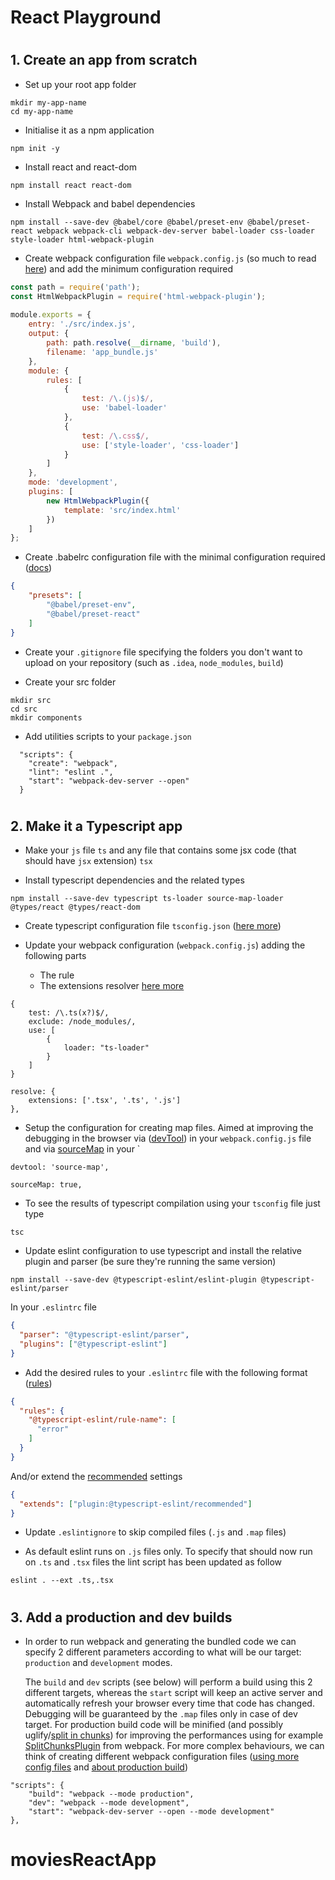 # React Playground
#
## 1. Create an app from scratch

- Set up your root app folder
```shell script
mkdir my-app-name
cd my-app-name
```

- Initialise it as a npm application
```shell script
npm init -y
```
    
- Install react and react-dom
```shell script
npm install react react-dom
```
        
- Install Webpack and babel dependencies
```shell script
npm install --save-dev @babel/core @babel/preset-env @babel/preset-react webpack webpack-cli webpack-dev-server babel-loader css-loader style-loader html-webpack-plugin
```

- Create webpack configuration file `webpack.config.js` (so much to read [here](https://webpack.js.org/concepts/)) 
and add the minimum configuration required
```javascript
const path = require('path');
const HtmlWebpackPlugin = require('html-webpack-plugin');
        
module.exports = {
    entry: './src/index.js',
    output: {
        path: path.resolve(__dirname, 'build'),
        filename: 'app_bundle.js'
    },
    module: {
        rules: [
            {
                test: /\.(js)$/,
                use: 'babel-loader'
            },
            {
                test: /\.css$/,
                use: ['style-loader', 'css-loader']
            }
        ]
    },
    mode: 'development',
    plugins: [
        new HtmlWebpackPlugin({
            template: 'src/index.html'
        })
    ]
};
```
- Create .babelrc configuration file with the minimal configuration required ([docs](https://babeljs.io/docs/en/config-files/))
```json
{
    "presets": [
        "@babel/preset-env",
        "@babel/preset-react"
    ]
}
```
    
- Create your `.gitignore` file specifying the folders you don't want to upload on your repository (such as `.idea`, `node_modules`, `build`)

- Create your src folder
```shell script
mkdir src
cd src
mkdir components
```

- Add utilities scripts to your `package.json`
```
  "scripts": {
    "create": "webpack",
    "lint": "eslint .",
    "start": "webpack-dev-server --open"
  }
```
#
## 2. Make it a Typescript app

- Make your `js` file `ts` and any file that contains some jsx code (that should have `jsx` extension) `tsx`

- Install typescript dependencies and the related types 
```shell script
npm install --save-dev typescript ts-loader source-map-loader @types/react @types/react-dom
```

- Create typescript configuration file `tsconfig.json` ([here more](https://www.typescriptlang.org/docs/handbook/tsconfig-json.html))

- Update your webpack configuration (`webpack.config.js`) adding the following parts 

    - The rule
    - The extensions resolver [here more](https://webpack.js.org/configuration/resolve/#resolveextensions)

```
{
    test: /\.ts(x?)$/,
    exclude: /node_modules/,
    use: [
        {
            loader: "ts-loader"
        }
    ]
}
```

```
resolve: {
    extensions: ['.tsx', '.ts', '.js']
},
```


- Setup the configuration for creating map files. Aimed at improving the debugging in the browser via ([devTool](https://webpack.js.org/configuration/devtool/#root))
in your `webpack.config.js` file and via [sourceMap](https://www.typescriptlang.org/docs/handbook/compiler-options.html) in your `
```
devtool: 'source-map',
```
```
sourceMap: true,
```

- To see the results of typescript compilation using your `tsconfig` file just type
```
tsc
```

- Update eslint configuration to use typescript and install the relative plugin and parser (be sure they're running the 
same version)
```
npm install --save-dev @typescript-eslint/eslint-plugin @typescript-eslint/parser
```
In your `.eslintrc` file
```json
{
  "parser": "@typescript-eslint/parser",
  "plugins": ["@typescript-eslint"]
}
```
- Add the desired rules to your `.eslintrc` file with the following format ([rules](https://github.com/typescript-eslint/typescript-eslint/tree/master/packages/eslint-plugin))
```json
{
  "rules": {
    "@typescript-eslint/rule-name": [
      "error"
    ]
  }
}
```
And/or extend the [recommended](https://github.com/typescript-eslint/typescript-eslint/blob/master/packages/eslint-plugin/src/configs/recommended.json) 
settings
```json
{
  "extends": ["plugin:@typescript-eslint/recommended"]
}
```

- Update `.eslintignore` to skip compiled files (`.js` and `.map` files)

- As default eslint runs on `.js` files only. To specify that should now run on `.ts` and `.tsx` files the lint script has been updated as follow
```shell script
eslint . --ext .ts,.tsx
```


#
## 3. Add a production and dev builds
- In order to run webpack and generating the bundled code we can specify 2 different parameters according to what will be our target:
    `production` and `development` modes. 
    
    The `build` and `dev` scripts (see below) will perform a build using this 2 different targets,
    whereas the `start` script will keep an active server and automatically refresh your browser every time that code has changed.
    Debugging will be guaranteed by the `.map` files only in case of dev target. For production build code will be minified 
    (and possibly uglify/[split in chunks](https://webpack.js.org/guides/code-splitting/)) for improving the performances using for example 
    [SplitChunksPlugin](https://webpack.js.org/plugins/split-chunks-plugin/) from webpack. For more complex behaviours, we 
    can think of creating different webpack configuration files ([using more config files](https://webpack.js.org/configuration/#use-different-config-file) and
    [about production build](https://webpack.js.org/guides/production/))
```
"scripts": {
    "build": "webpack --mode production",
    "dev": "webpack --mode development",
    "start": "webpack-dev-server --open --mode development"
},
```
# moviesReactApp
